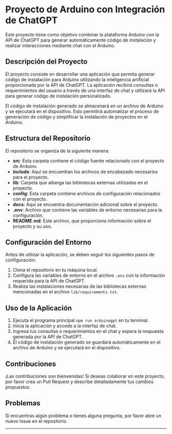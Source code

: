 # Proyecto de Arduino con Integración de ChatGPT

Este proyecto tiene como objetivo combinar la plataforma Arduino con la API de ChatGPT para generar automáticamente código de instalación y realizar interacciones mediante chat con el Arduino.

## Descripción del Proyecto

El proyecto consiste en desarrollar una aplicación que permita generar código de instalación para Arduino utilizando la inteligencia artificial proporcionada por la API de ChatGPT. La aplicación recibirá consultas o requerimientos del usuario a través de una interfaz de chat y utilizará la API para generar código de instalación personalizado.

El código de instalación generado se almacenará en un archivo de Arduino y se ejecutará en el dispositivo. Esto permitirá automatizar el proceso de generación de código y simplificar la instalación de proyectos en el Arduino.

## Estructura del Repositorio

El repositorio se organiza de la siguiente manera:

- **src**: Esta carpeta contiene el código fuente relacionado con el proyecto de Arduino.
- **include**: Aquí se encuentran los archivos de encabezado necesarios para el proyecto.
- **lib**: Carpeta que alberga las bibliotecas externas utilizadas en el proyecto.
- **config**: Esta carpeta contiene archivos de configuración relacionados con el proyecto.
- **docs**: Aquí se encuentra documentación adicional sobre el proyecto.
- **.env**: Archivo que contiene las variables de entorno necesarias para la configuración.
- **README.md**: Este archivo, que proporciona información sobre el proyecto y su uso.

## Configuración del Entorno

Antes de utilizar la aplicación, se deben seguir los siguientes pasos de configuración:

1. Clona el repositorio en tu máquina local.
2. Configura las variables de entorno en el archivo `.env` con la información requerida para la API de ChatGPT.
3. Realiza las instalaciones necesarias de las bibliotecas externas mencionadas en el archivo `lib/requirements.txt`.

## Uso de la Aplicación

1. Ejecuta el programa principal `npm run arduinogpt` en tu terminal.
2. Inicia la aplicación y accede a la interfaz de chat.
3. Ingresa tus consultas o requerimientos en el chat y espera la respuesta generada por la API de ChatGPT.
4. El código de instalación generado se guardará automáticamente en el archivo de Arduino y se ejecutará en el dispositivo.

## Contribuciones

¡Las contribuciones son bienvenidas! Si deseas colaborar en este proyecto, por favor crea un Pull Request y describe detalladamente tus cambios propuestos.

## Problemas

Si encuentras algún problema o tienes alguna pregunta, por favor abre un nuevo Issue en el repositorio.

---

